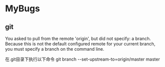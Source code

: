 # MyBugs
## git 
You asked to pull from the remote 'origin', but did not specify: a branch. Because this is not the default configured remote for your current branch, you must specify a branch on the command line.

在.git目录下执行以下命令
git branch --set-upstream-to=origin/master master
